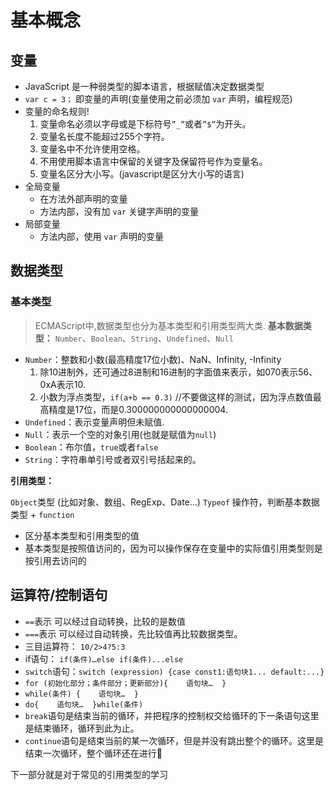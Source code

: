 
# 基本概念 

## 变量

-   JavaScript 是一种弱类型的脚本语言，根据赋值决定数据类型
-   `var c = 3；` 即变量的声明(变量使用之前必须加 `var` 声明，编程规范)
-   变量的命名规则!
    1.   变量命名必须以字母或是下标符号`”_”`或者`”$”`为开头。
    2.   变量名长度不能超过255个字符。
    3.   变量名中不允许使用空格。
    4.   不用使用脚本语言中保留的关键字及保留符号作为变量名。
    5.   变量名区分大小写。(javascript是区分大小写的语言)
-   全局变量
    +   在方法外部声明的变量
    +   方法内部，没有加 `var` 关键字声明的变量
-   局部变量
    +   方法内部，使用 `var` 声明的变量


## 数据类型

### 基本类型 

> ECMAScript中,数据类型也分为基本类型和引用类型两大类.
**基本数据类型：**
`Number`、`Boolean`、`String`、`Undefined`、`Null`

-   `Number`：整数和小数(最高精度17位小数)、NaN、Infinity, -Infinity 
    1.  除10进制外，还可通过8进制和16进制的字面值来表示，如070表示56、0xA表示10.
    2.  小数为浮点类型，`if(a+b == 0.3)` //不要做这样的测试，因为浮点数值最高精度是17位，而是0.300000000000000004.
-   `Undefined`：表示变量声明但未赋值.
-   `Null`：表示一个空的对象引用(也就是赋值为`null`)
-   `Boolean`：布尔值，`true`或者`false`
-   `String`：字符串单引号或者双引号括起来的。

**引用类型：**

`Object`类型 (比如对象、数组、RegExp、Date...)
`Typeof` 操作符，判断基本数据类型 + `function`

-   区分基本类型和引用类型的值
-   基本类型是按照值访问的，因为可以操作保存在变量中的实际值引用类型则是按引用去访问的

## 运算符/控制语句

-   `==`表示 可以经过自动转换，比较的是数值
-   `===`表示 可以经过自动转换，先比较值再比较数据类型。
-   三目运算符： `10/2>4?5:3`
-   if语句：  `if(条件)…else if(条件)...else`
-   `switch`语句：`switch (expression) {case const1:语句块1... default:...}`
-   `for (初始化部分；条件部分；更新部分){    语句块…  }`
-   `while(条件) {    语句块…  }`
-   `do{    语句块…  }while(条件)`
-   `break`语句是结束当前的循环，并把程序的控制权交给循环的下一条语句这里是结束循环，循环到此为止。
-   `continue`语句是结束当前的某一次循环，但是并没有跳出整个的循环。这里是结束一次循环，整个循环还在进行


下一部分就是对于常见的引用类型的学习
